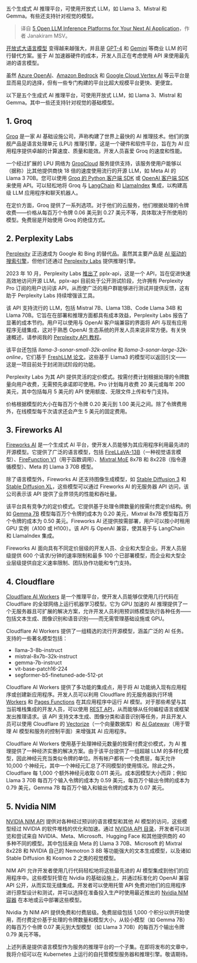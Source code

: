 
<!--
title: 可用于AI应用的5个开放式LLM推理平台
cover: https://cdn.thenewstack.io/media/2024/06/ec522010-allison-saeng-kdnvfurdn1k-unsplash.jpg
-->

五个生成式 AI 推理平台，可使用开放式 LLM，如 Llama 3、Mistral 和 Gemma。有些还支持针对视觉的模型。

> 译自 [5 Open LLM Inference Platforms for Your Next AI Application](https://thenewstack.io/5-open-llm-inference-platforms-for-your-next-ai-application/)，作者 Janakiram MSV。

[开放式大语言模型](https://thenewstack.io/large-language-models-open-source-llms-in-2023/) 变得越来越强大，并且是 [GPT-4](https://thenewstack.io/30-non-trivial-ways-for-developers-to-use-gpt-4/) 和 [Gemini](https://thenewstack.io/gemini-all-you-need-to-know-about-googles-multimodal-ai/) 等商业 LLM 的可行替代方案。鉴于 AI 加速器硬件的成本，开发人员正在考虑使用 API 来使用最先进的语言模型。

虽然 [Azure OpenAI](https://azure.microsoft.com/en-in/products/ai-services/openai-service)、[Amazon Bedrock](https://aws.amazon.com/bedrock/) 和 [Google Cloud Vertex AI](https://cloud.google.com/vertex-ai) 等云平台是显而易见的选择，但有一些专门构建的平台比超大规模平台更快、更便宜。

以下是五个生成式 AI 推理平台，可使用开放式 LLM，如 Llama 3、Mistral 和 Gemma。其中一些还支持针对视觉的基础模型。

## 1. Groq

[Groq](https://groq.com/) 是一家 AI 基础设施公司，声称构建了世界上最快的 AI 推理技术。他们的旗舰产品是语言处理单元 (LPU) 推理引擎，这是一个硬件和软件平台，旨在为 AI 应用程序提供卓越的计算速度、质量和能效。开发人员喜爱 Groq 的速度和性能。

一个经过扩展的 LPU 网络为 [GroqCloud](https://console.groq.com/login) 服务提供支持，该服务使用户能够以（据称）比其他提供商快 18 倍的速度使用流行的开源 LLM，如 Meta AI 的 Llama 3 70B。您可以使用 [Groq 的 Python 客户端 SDK](https://github.com/groq/groq-python) 或 [OpenAI 客户端 SDK](https://github.com/openai/openai-python) 来使用 API。可以轻松地将 Groq 与 [LangChain](https://thenewstack.io/langchain-the-trendiest-web-framework-of-2023-thanks-to-ai/) 和 [LlamaIndex](https://thenewstack.io/llamaindex-and-the-new-world-of-llm-orchestration-frameworks/) 集成，以构建高级 LLM 应用程序和聊天机器人。

在定价方面，Groq 提供了一系列选项。对于他们的云服务，他们根据处理的令牌收费——价格从每百万个令牌 0.06 美元到 0.27 美元不等，具体取决于所使用的模型。免费层是开始使用 Groq 的绝佳方式。

## 2. Perplexity Labs

[Perplexity](https://www.perplexity.ai/) 正迅速成为 Google 和 Bing 的替代品。虽然其主要产品是 [AI 驱动的搜索引擎](https://thenewstack.io/more-than-an-openai-wrapper-perplexity-pivots-to-open-source/)，但他们还通过 [Perplexity Labs](https://labs.perplexity.ai/) 提供推理引擎。

2023 年 10 月，Perplexity Labs [推出了](https://www.perplexity.ai/hub/blog/introducing-pplx-api) pplx-api，这是一个 API，旨在促进快速高效地访问开源 LLM。pplx-api 目前处于公开测试阶段，允许拥有 Perplexity Pro 订阅的用户访问该 API，从而使广泛的用户群能够进行测试并提供反馈，这有助于 Perplexity Labs 持续增强该工具。

该 API 支持流行的 LLM，包括 Mistral 7B、Llama 13B、Code Llama 34B 和 Llama 70B。它旨在在部署和推理方面都具有成本效益，Perplexity Labs 报告了显著的成本节约。用户可以使用与 OpenAI 客户端兼容的界面将 API 与现有应用程序无缝集成，这对于熟悉 OpenAI 生态系统的开发人员来说非常方便。有关快速概述，请参阅我的 [Perplexity API 教程](https://thenewstack.io/accessing-perplexity-online-llms-programmatically-via-api/)。

该平台还包括 *llama-3-sonar-small-32k-online* 和 *llama-3-sonar-large-32k-online*，它们基于 [FreshLLM 论文](https://thenewstack.io/how-perplexitys-online-llm-was-inspired-by-freshllms-paper/)。这些基于 Llama3 的模型可以返回引文——这是一项目前处于封闭测试阶段的功能。

Perplexity Labs 为其 API 提供灵活的定价模式。按需付费计划根据处理的令牌数量向用户收费，无需预先承诺即可使用。Pro 计划每月收费 20 美元或每年 200 美元，其中包括每月 5 美元的 API 使用额度、无限文件上传和专门支持。

价格根据模型的大小在每百万个令牌 0.20 美元到 1.00 美元之间。除了令牌费用外，在线模型每千次请求还会产生 5 美元的固定费用。

## 3. Fireworks AI

[Fireworks AI](https://fireworks.ai/) 是一个生成式 AI 平台，使开发人员能够为其应用程序利用最先进的开源模型。它提供了广泛的语言模型，包括 [FireLLaVA-13B](https://huggingface.co/fireworks-ai/FireLLaVA-13b)（一种视觉语言模型）、[FireFunction V1](https://huggingface.co/fireworks-ai/firefunction-v1)（用于函数调用）、[Mixtral MoE](https://mistral.ai/news/mixtral-of-experts/) 8x7B 和 8x22B（指令遵循模型）、Meta 的 Llama 3 70B 模型。

除了语言模型外，Fireworks AI 还支持图像生成模型，如 [Stable Diffusion 3](https://fireworks.ai/models/stability/sd3) 和 [Stable Diffusion XL](https://fireworks.ai/models/fireworks/stable-diffusion-xl-1024-v1-0)，这些模型可以通过 Fireworks AI 的无服务器 API 访问，该公司表示该 API 提供了业界领先的性能和吞吐量。

该平台具有竞争力的定价模式。它提供基于处理令牌数量的按需付费定价结构。例如 [Gemma 7B](https://huggingface.co/google/gemma-7b) 模型每百万个令牌的成本为 0.20 美元，Mixtral 8x7B 模型每百万个令牌的成本为 0.50 美元。Fireworks AI 还提供按需部署，用户可以按小时租用 GPU 实例（A100 或 H100）。该 API 与 OpenAI 兼容，使其易于与 LangChain 和 LlamaIndex 集成。

Fireworks AI 面向具有不同定价层级的开发人员、企业和大型企业。开发人员层级提供 600 个请求/分钟的速率限制和最多 100 个已部署模型，而企业和大型企业层级提供自定义速率限制、团队协作功能和专门支持。

## 4. Cloudflare

[Cloudflare AI Workers](https://developers.cloudflare.com/workers-ai/) 是一个推理平台，使开发人员能够仅使用几行代码在 Cloudflare 的全球网络上运行机器学习模型。它为 GPU 加速的 AI 推理提供了一个无服务器且可扩展的解决方案，允许开发人员利用预训练模型执行各种任务——包括文本生成、图像识别和语音识别——而无需管理基础设施或 GPU。

Cloudflare AI Workers 提供了一组精选的流行开源模型，涵盖广泛的 AI 任务。支持的一些著名模型包括：

- llama-3-8b-instruct
- mistral-8x7b-32k-instruct
- gemma-7b-instruct
- vit-base-patch16-224
- segformer-b5-finetuned-ade-512-pt

Cloudflare AI Workers 提供了多功能的集成点，用于将 AI 功能纳入现有应用程序或创建新应用程序。开发人员可以利用 Cloudflare 的无服务器执行环境 [Workers](https://developers.cloudflare.com/workers/) 和 [Pages Functions](https://developers.cloudflare.com/pages/functions/) 在其应用程序中运行 AI 模型。对于那些希望与其当前堆栈集成的开发人员，可以使用 [REST API](https://developers.cloudflare.com/workers-ai/get-started/rest-api/)，从而能够从任何编程语言或框架发出推理请求。该 API 支持文本生成、图像分类和语音识别等任务，并且开发人员可以使用 Cloudflare 的 [Vectorize](https://developers.cloudflare.com/vectorize/)（一个向量数据库）和 [AI Gateway](https://developers.cloudflare.com/ai-gateway/)（用于管理 AI 模型和服务的控制平面）来增强其 AI 应用程序。

Cloudflare AI Workers 使用基于处理神经元数量的按需付费定价模式，为 AI 推理提供了一种经济实惠的解决方案。由于该平台提供了一组超越 LLM 的多样化模型，因此神经元充当类似令牌的单位。所有帐户都有一个免费层，每天允许 10,000 个神经元，其中一个神经元汇总了不同模型的使用情况。除此之外，Cloudflare 每 1,000 个额外神经元收取 0.011 美元。成本因模型大小而异；例如 Llama 3 70B 每百万个输入令牌的成本为 0.59 美元，每百万个输出令牌的成本为 0.79 美元，Gemma 7B 每百万个输入和输出令牌的成本为 0.07 美元。

## 5. Nvidia NIM

[NVIDIA NIM API](https://build.nvidia.com/explore/discover) 提供对各种经过预训的语言模型和其他 AI 模型的访问，这些模型经过 NVIDIA 的软件堆栈的优化和加速。通过 [NVIDIA API 目录](https://nvidia.github.io/GenerativeAIExamples/latest/api-catalog.html)，开发者可以浏览和尝试来自 NVIDIA、Meta、Microsoft、Hugging Face 和其他提供商的 40 多种不同的模型。其中包括来自 Meta 的 Llama 3 70B、Microsoft 的 Mixtral 8x22B 和 NVIDIA 自己的 Nemotron 3 8B 等功能强大的文本生成模型，以及诸如 Stable Diffusion 和 Kosmos 2 之类的视觉模型。

NIM API 允许开发者使用几行代码轻松地将这些最先进的 AI 模型集成到他们的应用程序中。这些模型托管在 Nvidia 的基础设施上，并通过标准化的 OpenAI 兼容 API 公开，从而实现无缝集成。开发者可以使用托管 API 免费对他们的应用程序进行原型设计和测试，并可以选择在准备投入生产时使用最近推出的 [Nvidia NIM 容器](https://nvidianews.nvidia.com/news/nvidia-nim-model-deployment-generative-ai-developers) 在本地或云中部署这些模型。

Nvidia 为 NIM API 提供免费和付费层级。免费层级包括 1,000 个积分以供开始使用，而付费定价基于处理的令牌数量和模型大小，从较小模型（如 Gemma 7B）的每百万个令牌 0.07 美元到大型模型（如 Llama 3 70B）的每百万个输出令牌 0.79 美元不等。

上述列表是提供语言模型作为服务的推理平台的一个子集。在即将发布的文章中，我将介绍可以在 Kubernetes 上运行的自托管模型服务器和推理引擎。敬请期待。
